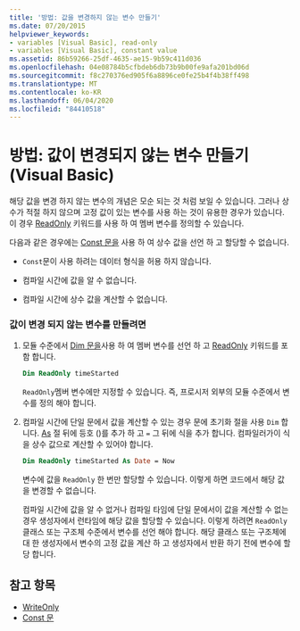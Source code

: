 ```yaml
---
title: '방법: 값을 변경하지 않는 변수 만들기'
ms.date: 07/20/2015
helpviewer_keywords:
- variables [Visual Basic], read-only
- variables [Visual Basic], constant value
ms.assetid: 86b59266-25df-4635-ae15-9b59c411d036
ms.openlocfilehash: 04e08784b5cfbdeb6db73b9b00fe9afa201bd06d
ms.sourcegitcommit: f8c270376ed905f6a8896ce0fe25b4f4b38ff498
ms.translationtype: MT
ms.contentlocale: ko-KR
ms.lasthandoff: 06/04/2020
ms.locfileid: "84410518"
---
```

# <a name="how-to-create-a-variable-that-does-not-change-in-value-visual-basic"></a>방법: 값이 변경되지 않는 변수 만들기(Visual Basic)

해당 값을 변경 하지 않는 변수의 개념은 모순 되는 것 처럼 보일 수 있습니다. 그러나 상수가 적절 하지 않으며 고정 값이 있는 변수를 사용 하는 것이 유용한 경우가 있습니다. 이 경우 [ReadOnly](../../../language-reference/modifiers/readonly.md) 키워드를 사용 하 여 멤버 변수를 정의할 수 있습니다.

다음과 같은 경우에는 [Const 문을](../../../language-reference/statements/const-statement.md) 사용 하 여 상수 값을 선언 하 고 할당할 수 없습니다.

- `Const`문이 사용 하려는 데이터 형식을 허용 하지 않습니다.

- 컴파일 시간에 값을 알 수 없습니다.

- 컴파일 시간에 상수 값을 계산할 수 없습니다.

### <a name="to-create-a-variable-that-does-not-change-in-value"></a>값이 변경 되지 않는 변수를 만들려면

1. 모듈 수준에서 [Dim 문을](../../../language-reference/statements/dim-statement.md)사용 하 여 멤버 변수를 선언 하 고 [ReadOnly](../../../language-reference/modifiers/readonly.md) 키워드를 포함 합니다.

    ```vb
    Dim ReadOnly timeStarted
    ```

    `ReadOnly`멤버 변수에만 지정할 수 있습니다. 즉, 프로시저 외부의 모듈 수준에서 변수를 정의 해야 합니다.

2. 컴파일 시간에 단일 문에서 값을 계산할 수 있는 경우 문에 초기화 절을 사용 `Dim` 합니다. [As](../../../language-reference/statements/as-clause.md) 절 뒤에 등호 ()를 추가 하 고 `=` 그 뒤에 식을 추가 합니다. 컴파일러가이 식을 상수 값으로 계산할 수 있어야 합니다.

    ```vb
    Dim ReadOnly timeStarted As Date = Now
    ```

    변수에 값을 `ReadOnly` 한 번만 할당할 수 있습니다. 이렇게 하면 코드에서 해당 값을 변경할 수 없습니다.

    컴파일 시간에 값을 알 수 없거나 컴파일 타임에 단일 문에서이 값을 계산할 수 없는 경우 생성자에서 런타임에 해당 값을 할당할 수 있습니다. 이렇게 하려면 `ReadOnly` 클래스 또는 구조체 수준에서 변수를 선언 해야 합니다. 해당 클래스 또는 구조체에 대 한 생성자에서 변수의 고정 값을 계산 하 고 생성자에서 반환 하기 전에 변수에 할당 합니다.

## <a name="see-also"></a>참고 항목

- [WriteOnly](../../../language-reference/modifiers/writeonly.md)
- [Const 문](../../../language-reference/statements/const-statement.md)
